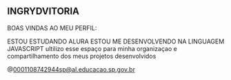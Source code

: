## INGRYDVITORIA

BOAS VINDAS AO MEU PERFIL:


ESTOU ESTUDANDO ALURA
ESTOU ME DESENVOLVENDO NA LINGUAGEM JAVASCRIPT
ultilizo esse espaço para minha organizaçao e compartilhamento dos meus projetos desenvolvidos

@0001108742944sp@al.educacao.sp.gov.br
